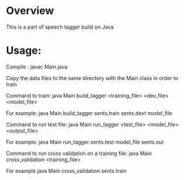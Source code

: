 # Overview
This is a part of speech tagger build on Java

# Usage:
Compile : javac Main.java

Copy the data files to the same directory with the Main class in order to train

Command to train: java Main build_tagger <training_file> <dev_file> <model_file>

For example: java Main build_tagger sents.train sents.devt model_file

Command to run test file: java Main run_tagger <test_file> <model_file> <output_file>

For example: java Main run_tagger sents.test model_file sents.out

Command to run cross validation on a training file: java Main cross_validation <training_file>

For example java Main cross_validation sents.train

